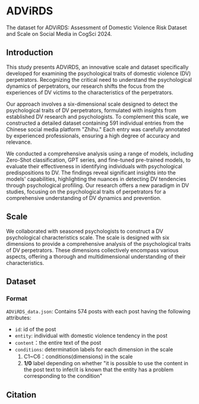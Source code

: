 # ADViRDS
The dataset for ADViRDS: Assessment of Domestic Violence Risk Dataset and Scale on Social Media in CogSci 2024.

## Introduction
This study presents ADViRDS, an innovative scale and dataset specifically developed for examining the psychological traits of domestic violence (DV) perpetrators. Recognizing the critical need to understand the psychological dynamics of perpetrators, our research shifts the focus from the experiences of DV victims to the characteristics of the perpetrators.

Our approach involves a six-dimensional scale designed to detect the psychological traits of DV perpetrators, formulated with insights from established DV research and psychologists. To complement this scale, we constructed a detailed dataset containing 591 individual entries from the Chinese social media platform "Zhihu." Each entry was carefully annotated by experienced professionals, ensuring a high degree of accuracy and relevance.

We conducted a comprehensive analysis using a range of models, including Zero-Shot classification, GPT series, and fine-tuned pre-trained models, to evaluate their effectiveness in identifying individuals with psychological predispositions to DV. The findings reveal significant insights into the models' capabilities, highlighting the nuances in detecting DV tendencies through psychological profiling.
Our research offers a new paradigm in DV studies, focusing on the psychological traits of perpetrators for a comprehensive understanding of DV dynamics and prevention.

## Scale
We collaborated with seasoned psychologists to construct a DV psychological characteristics scale. The scale is designed with six dimensions to provide a comprehensive analysis of the psychological traits of DV perpetrators. These dimensions collectively encompass various aspects, offering a thorough and multidimensional understanding of their characteristics.

## Dataset

### Format
`ADViRDS_data.json`: Contains 574 posts with each post having the following attributes:
* `id`: id of the post
* `entity`: individual with domestic violence tendency in the post
* `content`：the entire text of the post
* `conditions`: determination labels for each dimension in the scale
    1. C1~C6：conditions(dimensions) in the scale
    2. **1/0** label depending on whether "it is possible to use the content in the post text to infer/it is known that the entity has a problem corresponding to the condition"


## Citation
